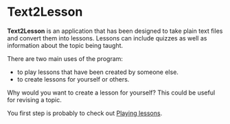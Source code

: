 # Text2Lesson

**Text2Lesson** is an application that has been designed to take plain text
files and convert them into lessons. Lessons can include quizzes as well as
information about the topic being taught.

There are two main uses of the program:

- to play lessons that have been created by someone else.
- to create lessons for yourself or others.

Why would you want to create a lesson for yourself? This could be useful for
revising a topic.

You first step is probably to check out [Playing lessons](./playing-lessons).
